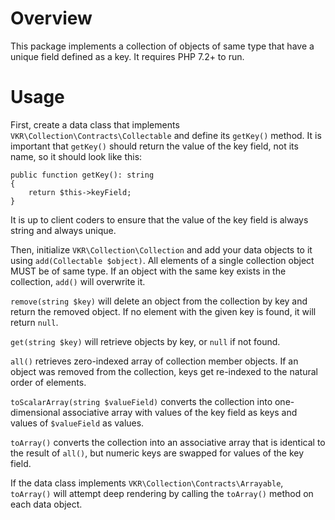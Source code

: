 Overview
========

This package implements a collection of objects of same type that have a unique field defined
as a key. It requires PHP 7.2+ to run.

Usage
=====

First, create a data class that implements `VKR\Collection\Contracts\Collectable` and define
its `getKey()` method. It is important that `getKey()` should return the value of the key field,
not its name, so it should look like this:
```
public function getKey(): string
{
    return $this->keyField;
}
```

It is up to client coders to ensure that the value of the key field is always string and
always unique.

Then, initialize `VKR\Collection\Collection` and add your data objects to it using `add(Collectable $object)`.
All elements of a single collection object MUST be of same type. If an object with the same
key exists in the collection, `add()` will overwrite it.

`remove(string $key)` will delete an object from the collection by key and return the removed object. If no
element with the given key is found, it will return `null`.

`get(string $key)` will retrieve objects by key, or `null` if not found.

`all()` retrieves zero-indexed array of collection member objects. If an object was removed
from the collection, keys get re-indexed to the natural order of elements.

`toScalarArray(string $valueField)` converts the collection into one-dimensional associative array
with values of the key field as keys and values of `$valueField` as values.

`toArray()` converts the collection into an associative array that is identical to the
result of `all()`, but numeric keys are swapped for values of the key field.

If the data class implements `VKR\Collection\Contracts\Arrayable`, `toArray()` will attempt
deep rendering by calling the `toArray()` method on each data object.
